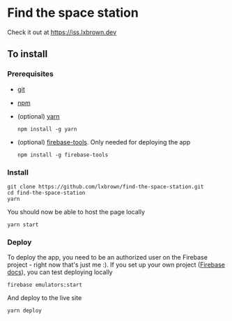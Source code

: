 # Find the space station
Check it out at https://iss.lxbrown.dev

## To install
### Prerequisites 
* [git](https://git-scm.com/)
* [npm](https://www.npmjs.com/)
* (optional) [yarn](https://classic.yarnpkg.com/en/)

    ```shell
    npm install -g yarn
    ```
* (optional) [firebase-tools](https://firebase.google.com/). Only needed for deploying the app

    ```shell
    npm install -g firebase-tools
    ```

### Install

```shell
git clone https://github.com/lxbrown/find-the-space-station.git
cd find-the-space-station
yarn
```

You should now be able to host the page locally

```shell
yarn start
```

### Deploy
To deploy the app, you need to be an authorized user on the Firebase project - right now that's just me :). If you set up your own project ([Firebase docs](https://firebase.google.com/docs/web/setup#create-firebase-project)), you can test deploying locally

```shell
firebase emulators:start
```

And deploy to the live site

```shell
yarn deploy
```
